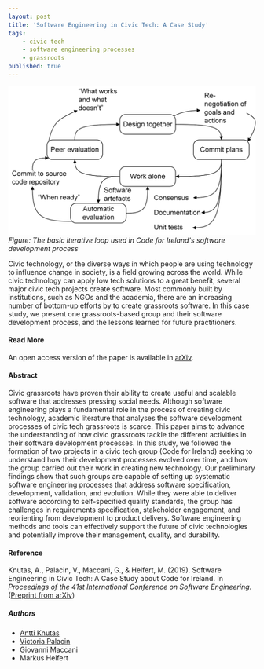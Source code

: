 ```yaml
---
layout: post
title: 'Software Engineering in Civic Tech: A Case Study'
tags:
    - civic tech
    - software engineering processes
    - grassroots
published: true
---
```


![Figure: The basic iterative loop used in Code for Ireland's software development process](/assets/img/2019-04-21-civictech.png)
*Figure: The basic iterative loop used in Code for Ireland's software development process*

Civic technology, or the diverse ways in which people are using technology to influence change in society, is a field growing across the world. While civic technology can apply low tech solutions to a great benefit, several major civic tech projects create software. Most commonly built by institutions, such as NGOs and the academia, there are an increasing number of bottom-up efforts by to create grassroots software. In this case study, we present one grassroots-based group and their software development process, and the lessons learned for future practitioners.

#### Read More
An open access version of the paper is available in [arXiv](https://arxiv.org/abs/1904.04104).

<!--more-->

#### Abstract
Civic grassroots have proven their ability to create useful and scalable software that addresses pressing social needs. Although software engineering plays a fundamental role in the process of creating civic technology, academic literature that analyses the software development processes of civic tech grassroots is scarce. This paper aims to advance the understanding of how civic grassroots tackle the different activities in their software development processes. In this study, we followed the formation of two projects in a civic tech group (Code for Ireland) seeking to understand how their development processes evolved over time, and how the group carried out their work in creating new technology. Our preliminary findings show that such groups are capable of setting up systematic software engineering processes that address software specification, development, validation, and evolution. While they were able to deliver software according to self-specified quality standards, the group has challenges in requirements specification, stakeholder engagement, and reorienting from development to product delivery. Software engineering methods and tools can effectively support the future of civic technologies and potentially improve their management, quality, and durability.

#### Reference
Knutas, A., Palacin, V., Maccani, G., & Helfert, M. (2019). Software Engineering in Civic Tech: A Case Study about Code for Ireland. In *Proceedings of the 41st International Conference on Software Engineering*. ([Preprint from arXiv](https://arxiv.org/abs/1904.04104))

##### Authors
* [Antti Knutas](https://twitter.com/aknutas)
* [Victoria Palacin](https://twitter.com/vpalacin)
* Giovanni Maccani
* Markus Helfert